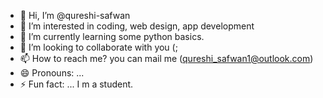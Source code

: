 - 👋 Hi, I’m @qureshi-safwan
- 👀 I’m interested in coding, web design, app development
- 🌱 I’m currently learning some python basics.
- 💞️ I’m looking to collaborate with you (;
- 📫 How to reach me? you can mail me (qureshi_safwan1@outlook.com)
- 😄 Pronouns: ...
- ⚡ Fun fact: ... I m a student.

<!---
qureshi-safwan/qureshi-safwan is a ✨ special ✨ repository because its `README.md` (this file) appears on your GitHub profile.
You can click the Preview link to take a look at your changes.
--->
